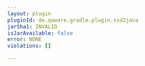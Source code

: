 ```yaml
---
layout: plugin
pluginId: de.qaware.gradle.plugin.xsd2java
jarSha1: INVALID
isJarAvailable: false
error: NONE
violations: []

---
```

